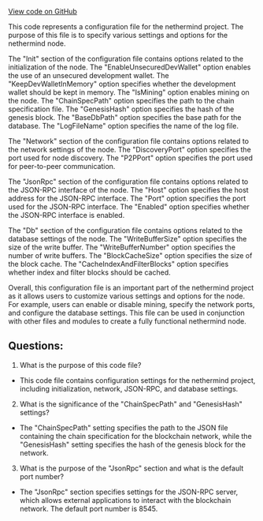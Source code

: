 [View code on GitHub](https://github.com/nethermindeth/nethermind/Nethermind.Overseer.Test/configs/cliqueMiner.cfg)

This code represents a configuration file for the nethermind project. The purpose of this file is to specify various settings and options for the nethermind node. 

The "Init" section of the configuration file contains options related to the initialization of the node. The "EnableUnsecuredDevWallet" option enables the use of an unsecured development wallet. The "KeepDevWalletInMemory" option specifies whether the development wallet should be kept in memory. The "IsMining" option enables mining on the node. The "ChainSpecPath" option specifies the path to the chain specification file. The "GenesisHash" option specifies the hash of the genesis block. The "BaseDbPath" option specifies the base path for the database. The "LogFileName" option specifies the name of the log file.

The "Network" section of the configuration file contains options related to the network settings of the node. The "DiscoveryPort" option specifies the port used for node discovery. The "P2PPort" option specifies the port used for peer-to-peer communication.

The "JsonRpc" section of the configuration file contains options related to the JSON-RPC interface of the node. The "Host" option specifies the host address for the JSON-RPC interface. The "Port" option specifies the port used for the JSON-RPC interface. The "Enabled" option specifies whether the JSON-RPC interface is enabled.

The "Db" section of the configuration file contains options related to the database settings of the node. The "WriteBufferSize" option specifies the size of the write buffer. The "WriteBufferNumber" option specifies the number of write buffers. The "BlockCacheSize" option specifies the size of the block cache. The "CacheIndexAndFilterBlocks" option specifies whether index and filter blocks should be cached.

Overall, this configuration file is an important part of the nethermind project as it allows users to customize various settings and options for the node. For example, users can enable or disable mining, specify the network ports, and configure the database settings. This file can be used in conjunction with other files and modules to create a fully functional nethermind node.
## Questions: 
 1. What is the purpose of this code file?
- This code file contains configuration settings for the nethermind project, including initialization, network, JSON-RPC, and database settings.

2. What is the significance of the "ChainSpecPath" and "GenesisHash" settings?
- The "ChainSpecPath" setting specifies the path to the JSON file containing the chain specification for the blockchain network, while the "GenesisHash" setting specifies the hash of the genesis block for the network.

3. What is the purpose of the "JsonRpc" section and what is the default port number?
- The "JsonRpc" section specifies settings for the JSON-RPC server, which allows external applications to interact with the blockchain network. The default port number is 8545.